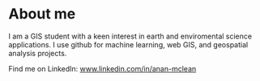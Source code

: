 # About me
I am a GIS student with a keen interest in earth and enviromental science applications. I use github for machine learning, web GIS, and geospatial analysis projects.

Find me on LinkedIn: www.linkedin.com/in/anan-mclean 
